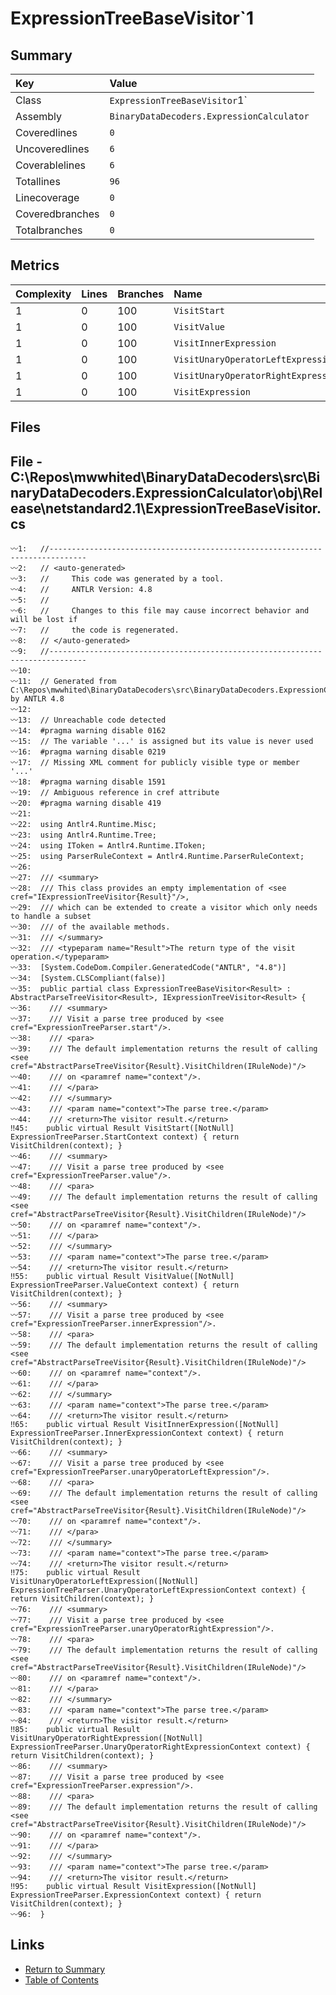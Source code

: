 ﻿# ExpressionTreeBaseVisitor`1

## Summary

| Key             | Value                                     |
| :-------------- | :---------------------------------------- |
| Class           | `ExpressionTreeBaseVisitor`1`             |
| Assembly        | `BinaryDataDecoders.ExpressionCalculator` |
| Coveredlines    | `0`                                       |
| Uncoveredlines  | `6`                                       |
| Coverablelines  | `6`                                       |
| Totallines      | `96`                                      |
| Linecoverage    | `0`                                       |
| Coveredbranches | `0`                                       |
| Totalbranches   | `0`                                       |

## Metrics

| Complexity | Lines | Branches | Name                                |
| :--------- | :---- | :------- | :---------------------------------- |
| 1          | 0     | 100      | `VisitStart`                        |
| 1          | 0     | 100      | `VisitValue`                        |
| 1          | 0     | 100      | `VisitInnerExpression`              |
| 1          | 0     | 100      | `VisitUnaryOperatorLeftExpression`  |
| 1          | 0     | 100      | `VisitUnaryOperatorRightExpression` |
| 1          | 0     | 100      | `VisitExpression`                   |

## Files

## File - C:\Repos\mwwhited\BinaryDataDecoders\src\BinaryDataDecoders.ExpressionCalculator\obj\Release\netstandard2.1\ExpressionTreeBaseVisitor.cs

```CSharp
〰1:   //------------------------------------------------------------------------------
〰2:   // <auto-generated>
〰3:   //     This code was generated by a tool.
〰4:   //     ANTLR Version: 4.8
〰5:   //
〰6:   //     Changes to this file may cause incorrect behavior and will be lost if
〰7:   //     the code is regenerated.
〰8:   // </auto-generated>
〰9:   //------------------------------------------------------------------------------
〰10:  
〰11:  // Generated from C:\Repos\mwwhited\BinaryDataDecoders\src\BinaryDataDecoders.ExpressionCalculator\Parser\ExpressionTree.g4 by ANTLR 4.8
〰12:  
〰13:  // Unreachable code detected
〰14:  #pragma warning disable 0162
〰15:  // The variable '...' is assigned but its value is never used
〰16:  #pragma warning disable 0219
〰17:  // Missing XML comment for publicly visible type or member '...'
〰18:  #pragma warning disable 1591
〰19:  // Ambiguous reference in cref attribute
〰20:  #pragma warning disable 419
〰21:  
〰22:  using Antlr4.Runtime.Misc;
〰23:  using Antlr4.Runtime.Tree;
〰24:  using IToken = Antlr4.Runtime.IToken;
〰25:  using ParserRuleContext = Antlr4.Runtime.ParserRuleContext;
〰26:  
〰27:  /// <summary>
〰28:  /// This class provides an empty implementation of <see cref="IExpressionTreeVisitor{Result}"/>,
〰29:  /// which can be extended to create a visitor which only needs to handle a subset
〰30:  /// of the available methods.
〰31:  /// </summary>
〰32:  /// <typeparam name="Result">The return type of the visit operation.</typeparam>
〰33:  [System.CodeDom.Compiler.GeneratedCode("ANTLR", "4.8")]
〰34:  [System.CLSCompliant(false)]
〰35:  public partial class ExpressionTreeBaseVisitor<Result> : AbstractParseTreeVisitor<Result>, IExpressionTreeVisitor<Result> {
〰36:  	/// <summary>
〰37:  	/// Visit a parse tree produced by <see cref="ExpressionTreeParser.start"/>.
〰38:  	/// <para>
〰39:  	/// The default implementation returns the result of calling <see cref="AbstractParseTreeVisitor{Result}.VisitChildren(IRuleNode)"/>
〰40:  	/// on <paramref name="context"/>.
〰41:  	/// </para>
〰42:  	/// </summary>
〰43:  	/// <param name="context">The parse tree.</param>
〰44:  	/// <return>The visitor result.</return>
‼45:  	public virtual Result VisitStart([NotNull] ExpressionTreeParser.StartContext context) { return VisitChildren(context); }
〰46:  	/// <summary>
〰47:  	/// Visit a parse tree produced by <see cref="ExpressionTreeParser.value"/>.
〰48:  	/// <para>
〰49:  	/// The default implementation returns the result of calling <see cref="AbstractParseTreeVisitor{Result}.VisitChildren(IRuleNode)"/>
〰50:  	/// on <paramref name="context"/>.
〰51:  	/// </para>
〰52:  	/// </summary>
〰53:  	/// <param name="context">The parse tree.</param>
〰54:  	/// <return>The visitor result.</return>
‼55:  	public virtual Result VisitValue([NotNull] ExpressionTreeParser.ValueContext context) { return VisitChildren(context); }
〰56:  	/// <summary>
〰57:  	/// Visit a parse tree produced by <see cref="ExpressionTreeParser.innerExpression"/>.
〰58:  	/// <para>
〰59:  	/// The default implementation returns the result of calling <see cref="AbstractParseTreeVisitor{Result}.VisitChildren(IRuleNode)"/>
〰60:  	/// on <paramref name="context"/>.
〰61:  	/// </para>
〰62:  	/// </summary>
〰63:  	/// <param name="context">The parse tree.</param>
〰64:  	/// <return>The visitor result.</return>
‼65:  	public virtual Result VisitInnerExpression([NotNull] ExpressionTreeParser.InnerExpressionContext context) { return VisitChildren(context); }
〰66:  	/// <summary>
〰67:  	/// Visit a parse tree produced by <see cref="ExpressionTreeParser.unaryOperatorLeftExpression"/>.
〰68:  	/// <para>
〰69:  	/// The default implementation returns the result of calling <see cref="AbstractParseTreeVisitor{Result}.VisitChildren(IRuleNode)"/>
〰70:  	/// on <paramref name="context"/>.
〰71:  	/// </para>
〰72:  	/// </summary>
〰73:  	/// <param name="context">The parse tree.</param>
〰74:  	/// <return>The visitor result.</return>
‼75:  	public virtual Result VisitUnaryOperatorLeftExpression([NotNull] ExpressionTreeParser.UnaryOperatorLeftExpressionContext context) { return VisitChildren(context); }
〰76:  	/// <summary>
〰77:  	/// Visit a parse tree produced by <see cref="ExpressionTreeParser.unaryOperatorRightExpression"/>.
〰78:  	/// <para>
〰79:  	/// The default implementation returns the result of calling <see cref="AbstractParseTreeVisitor{Result}.VisitChildren(IRuleNode)"/>
〰80:  	/// on <paramref name="context"/>.
〰81:  	/// </para>
〰82:  	/// </summary>
〰83:  	/// <param name="context">The parse tree.</param>
〰84:  	/// <return>The visitor result.</return>
‼85:  	public virtual Result VisitUnaryOperatorRightExpression([NotNull] ExpressionTreeParser.UnaryOperatorRightExpressionContext context) { return VisitChildren(context); }
〰86:  	/// <summary>
〰87:  	/// Visit a parse tree produced by <see cref="ExpressionTreeParser.expression"/>.
〰88:  	/// <para>
〰89:  	/// The default implementation returns the result of calling <see cref="AbstractParseTreeVisitor{Result}.VisitChildren(IRuleNode)"/>
〰90:  	/// on <paramref name="context"/>.
〰91:  	/// </para>
〰92:  	/// </summary>
〰93:  	/// <param name="context">The parse tree.</param>
〰94:  	/// <return>The visitor result.</return>
‼95:  	public virtual Result VisitExpression([NotNull] ExpressionTreeParser.ExpressionContext context) { return VisitChildren(context); }
〰96:  }
```

## Links

* [Return to Summary](Summary.md)
* [Table of Contents](../TOC.md)

